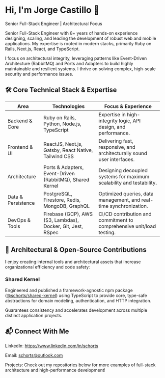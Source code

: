 # Hi, I'm Jorge Castillo 👋

Senior Full-Stack Engineer | Architectural Focus

Senior Full-Stack Engineer with 8+ years of hands-on experience designing, scaling, and leading the development of robust web and mobile applications. My expertise is rooted in modern stacks, primarily Ruby on Rails, Next.js, React, and TypeScript.

I focus on architectural integrity, leveraging patterns like Event-Driven Architecture (RabbitMQ) and Ports and Adapters to build highly maintainable and resilient systems. I thrive on solving complex, high-scale security and performance issues.

## 🛠️ Core Technical Stack & Expertise

| Area               | Technologies                                                | Focus & Experience                                                      |
|--------------------|-------------------------------------------------------------|-------------------------------------------------------------------------|
| Backend & Core     | Ruby on Rails, Python, Node.js, TypeScript                  | Expertise in high-integrity logic, API design, and performance.         |
| Frontend & UI      | ReactJS, Next.js, Gatsby, React Native, Tailwind CSS        | Delivering fast, responsive, and architecturally sound user interfaces. |
| Architecture       | Ports & Adapters, Event-Driven (RabbitMQ), Shared Kernel    | Designing decoupled systems for maximum scalability and testability.    |
| Data & Persistence | PostgreSQL, Firestore, Redis, MongoDB, GraphQL              | Optimized queries, data management, and real-time synchronization.      |
| DevOps & Tools     | Firebase (GCP), AWS (S3, Lambdas), Docker, Git, Jest, RSpec | CI/CD contribution and commitment to comprehensive unit/load testing.   |

## 🚀 Architectural & Open-Source Contributions

I enjoy creating internal tools and architectural assets that increase organizational efficiency and code safety:

### Shared Kernel

Engineered and published a framework-agnostic npm package ([@schorts/shared-kernel](https://www.npmjs.com/package/@schorts/shared-kernel)) using TypeScript to provide core, type-safe abstractions for domain modeling, authentication, and HTTP integration.

Guarantees consistency and accelerates development across multiple distinct application projects.

## 📬 Connect With Me

LinkedIn: https://www.linkedin.com/in/schorts

Email: schorts@outlook.com

Projects: Check out my repositories below for more examples of full-stack architecture and high-performance development!
